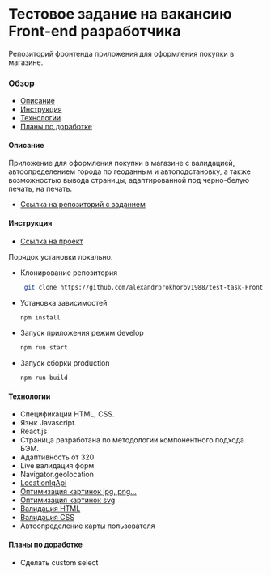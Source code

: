 # Тестовое задание на вакансию Front-end разработчика
Репозиторий фронтенда приложения для оформления покупки в магазине.

### Обзор
* [Описание](#description)
* [Инструкция](#instructions)
* [Технологии](#technologies)
* [Планы по доработке](#planes)

#### <a name="description">Описание</a>
Приложение для оформления покупки в магазине с валидацией, автоопределением 
города по геоданным и автоподстановку, а также возможностью вывода страницы, 
адаптированной под черно-белую печать, на печать. 

* [Ссылка на репозиторий с заданием](https://github.com/fs/test-tasks/tree/master/front-end#%D0%92%D0%B0%D1%80%D0%B8%D0%B0%D0%BD%D1%82-2)

#### <a name="instructions">Инструкция</a>
* [Ссылка на проект](http://alexandrprokhorov1988.github.io/test-task-Front-end/)

Порядок установки локально.
* Клонирование репозитория
  ```sh
   git clone https://github.com/alexandrprokhorov1988/test-task-Front-end.git
   ```
* Установка зависимостей
  ```sh
  npm install
  ```
* Запуск приложения режим develop
  ```sh 
  npm run start
  ```
* Запуск сборки production 
  ```sh
  npm run build
  ```

#### <a name="technologies">Технологии</a>
* Спецификации HTML, CSS.
* Язык Javascript.
* React.js
* Страница разработана по методологии компонентного подхода БЭМ. 
* Адаптивность от 320
* Live валидация форм
* Navigator.geolocation
* [LocationIqApi](https://locationiq.com/) 
* [Оптимизация картинок jpg, png...](https://tinypng.com/)
* [Оптимизация картинок svg](https://jakearchibald.github.io/svgomg/)  
* [Валидация HTML](https://validator.w3.org/) 
* [Валидация CSS](https://jigsaw.w3.org/css-validator/) 
* Автоопределение карты пользователя

#### <a name="planes">Планы по доработке</a>
* Сделать custom select
